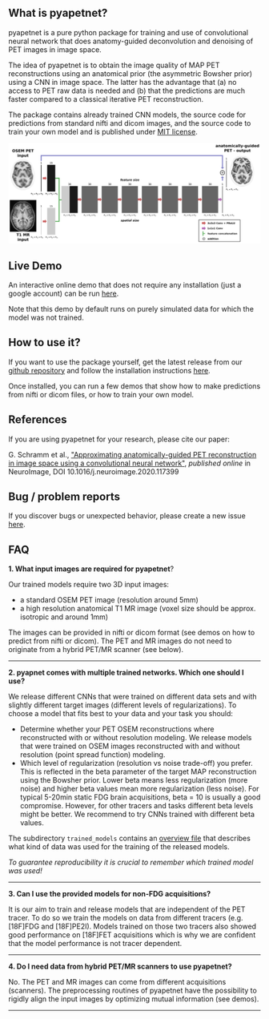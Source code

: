 ## What is pyapetnet?

pyapetnet is a pure python package for training and use of convolutional
neural network that does anatomy-guided deconvolution and denoising of PET images
in image space.

The idea of pyapetnet is to obtain the image quality of MAP PET reconstructions
using an anatomical prior (the asymmetric Bowsher prior) using a CNN in image space.
The latter has the advantage that (a) no access to PET raw data is needed and (b)
that the predictions are much faster compared to a classical iterative PET reconstruction.

The package contains already trained CNN models, the source code for predictions
from standard nifti and dicom images, and the source code to train your own model
and is published under [MIT license](https://github.com/gschramm/pyapetnet/blob/master/LICENSE).

![architecture of pyapetnet](./figures/fig_1_apetnet.png)

## Live Demo

An interactive online demo that does not require any installation (just a google account)
can be run [here](https://colab.research.google.com/drive/17R84I3asw81FgbXUaqHMMkmA7HzwNvS2#scrollTo=crao9VE7Wiq3).

Note that this demo by default runs on purely simulated data for which the model was not trained.

## How to use it?

If you want to use the package yourself, get the latest release from our 
[github repository](https://github.com/gschramm/pyapetnet/releases) and follow the installation instructions [here](https://github.com/gschramm/pyapetnet/blob/master/README.md).

Once installed, you can run a few demos that show how to make predictions from nifti or dicom
files, or how to train your own model.

## References

If you are using pyapetnet for your research, please cite our paper:

G. Schramm et al., ["Approximating anatomically-guided PET reconstruction in image
space using a convolutional neural network"](https://doi.org/10.1016/j.neuroimage.2020.117399), 
*published online* in NeuroImage, DOI 10.1016/j.neuroimage.2020.117399


## Bug / problem reports

If you discover bugs or unexpected behavior, please create a new issue [here](https://github.com/gschramm/pyapetnet/issues).

## FAQ

**1. What input images are required for pyapetnet**?

Our trained models require two 3D input images:

* a standard OSEM PET image (resolution around 5mm)
* a high resolution anatomical T1 MR image (voxel size should be approx. isotropic and around 1mm) 

The images can be provided in nifti or dicom format (see demos on how to predict from nifti or dicom).
The PET and MR images do not need to originate from a hybrid PET/MR scanner (see below).

---

**2. pyapnet comes with multiple trained networks. Which one should I use?**

We release different CNNs that were trained on different data sets and with slightly different target images (different levels of regularizations). To choose a model that fits best to your data and your task you should:

* Determine whether your PET OSEM reconstructions where reconstructed with or without resolution modeling. We release models that were trained on OSEM images reconstructed with and without resolution (point spread function) modeling.
* Which level of regularization (resolution vs noise trade-off) you prefer. This is reflected in the beta parameter of the target MAP reconstruction using the Bowsher prior. Lower beta means less regularization (more noise) and higher beta values mean more regularization (less noise). For typical 5-20min static FDG brain acquisitions, beta = 10 is usually a good compromise. However, for other tracers and tasks different beta levels might be better. We recommend to try CNNs trained with different beta values.

The subdirectory ```trained_models``` contains an [overview file](https://github.com/gschramm/pyapetnet/blob/master/pyapetnet/trained_models/model_description.md) that describes what kind of data was used for the training of the released models.

*To guarantee reproducibility it is crucial to remember which trained model was used!*

---

**3. Can I use the provided models for non-FDG acquisitions?**

It is our aim to train and release models that are independent of the PET tracer. To do so we train the models on data from different tracers (e.g. [18F]FDG and [18F]PE2I). Models trained on those two tracers also showed good performance on [18F]FET acquisitions which is why we are confident that the model performance is not tracer dependent.

---

**4. Do I need data from hybrid PET/MR scanners to use pyapetnet?**

No. The PET and MR images can come from different acquisitions (scanners). The preprocessing routines of pyapetnet have the possibility to rigidly align the input images by optimizing mutual information (see demos).

---
